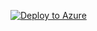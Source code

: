 [![Deploy to Azure](https://aka.ms/deploytoazurebutton)](https://portal.azure.com/#blade/Microsoft_Azure_Policy/CreatePolicyDefinitionBlade/uri/https%3A%2F%2Fraw.githubusercontent.com%2FAndrew-Coughlin-MSFT%2FAzure%2Fmaster%2FAzurePolicyExports%2FMonitoring%2Finitiative-activity-log-alert-monitor-sql-server-firewall-rules%2Fpolicyset.json)